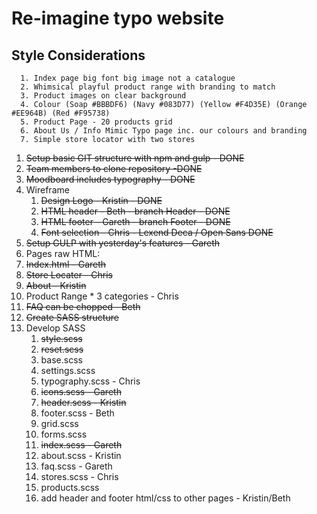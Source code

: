 # Re-imagine typo website

## Style Considerations
      1. Index page big font big image not a catalogue
      2. Whimsical playful product range with branding to match
      3. Product images on clear background
      4. Colour (Soap #BBBDF6) (Navy #083D77) (Yellow #F4D35E) (Orange #EE964B) (Red #F95738)
      5. Product Page - 20 products grid
      6. About Us / Info Mimic Typo page inc. our colours and branding
      7. Simple store locator with two stores
      
1. ~~Setup basic GIT structure with npm and gulp - DONE~~
2. ~~Team members to clone repository -DONE~~
3. ~~Moodboard includes typography - DONE~~
4. Wireframe 
   1. ~~Design Logo - Kristin - DONE~~
   2. ~~HTML header - Beth - branch Header - DONE~~
   3. ~~HTML footer - Gareth - branch Footer - DONE~~
   4. ~~Font selection - Chris - Lexend Deca / Open Sans DONE~~
5.  ~~Setup GULP with yesterday's features - Gareth~~
6.  Pages raw HTML:
   5. ~~Index.html - Gareth~~
   6. ~~Store Locater - Chris~~ 
   7. ~~About - Kristin~~
   8. Product Range * 3 categories - Chris
   9. ~~FAQ can be chopped - Beth~~
7.  ~~Create SASS structure~~
8.  Develop SASS
    1.  ~~style.scss~~
    2.  ~~reset.scss~~
    3.  base.scss
    4.  settings.scss
    5.  typography.scss - Chris
    6.  ~~icons.scss - Gareth~~
    7.  ~~header.scss - Kristin~~
    8.  footer.scss - Beth
    9.  grid.scss
    10. forms.scss
    11. ~~index.scss - Gareth~~
    12. about.scss - Kristin
    13. faq.scss - Gareth
    14. stores.scss - Chris
    15. products.scss
    16. add header and footer html/css to other pages - Kristin/Beth